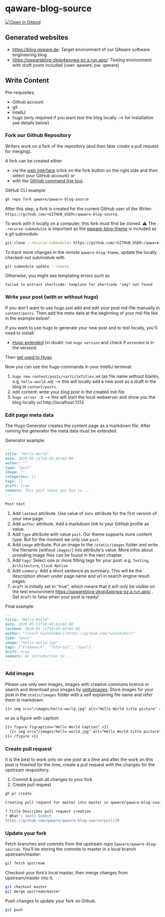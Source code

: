 # qaware-blog-source

[![Open in Gitpod](https://gitpod.io/button/open-in-gitpod.svg)](https://gitpod.io/#https://github.com/qaware/qaware-blog-source)


## Generated websites

* https://blog.qaware.de: Target environment of our QAware software engineering blog
* https://qawareblog-zkop4aqvwa-ez.a.run.app/: Testing environment with draft posts included (user: qaware, pw: qaware)

## Write Content

Pre-requisites:
* Github account
* git
* IntelliJ
* hugo (only required if you want test the blog locally --> for installation see details below)

### Fork our Github Repository

Writers work on a fork of the repository (and then later create a pull request for merging). 

A fork can be created either 
* via the [web interface](https://github.com/qaware/qaware-blog-source) (click on the fork button on the right side and then select your GitHub account) or
* with the [GitHub command line tool](https://cli.github.com/).

GitHub CLI example

```bash
gh repo fork qaware/qaware-blog-source
```

After this step, a fork is created for the current GitHub user of the Writer: `https://github.com/<GITHUB_USER>/qaware-blog-source`. 

To work with it locally on a computer, this fork must first be cloned. 
:warning: The `--recurse-submodules` is important as the [qaware-blog-theme](https://github.com/qaware/qaware-blog-theme) is included as a git submodule.

```bash
git clone --recurse-submodules https://github.com/<GITHUB_USER>/qaware-blog-source
```

To track more changes in the remote `qaware-blog-theme`, update the locally checked-out submodule with 
```bash
git submodule update --remote
```
Otherwise, you might see templating errors such as
```
failed to extract shortcode: template for shortcode "img" not found
```

### Write your post (with or without hugo) 

If you don't want to use hugo just add and edit your post md-file manually in `content/posts`. Then add the meta data at the beginning of your md-file like in the example below!

If you want to use hugo to generate your new post and to test locally, you'll need to install:

* [Hugo extended](https://gohugo.io/getting-started/installing/) (in doubt: run `hugo version` and check if `extended` is in the version)

Then [get used to Hugo](https://gohugo.io/getting-started/quick-start). 

Now you can use the hugo-commands in your IntelliJ terminal:

1) `hugo new content/posts/<articleTitle>.md` (as file name without blanks, e.g. `hello-world.md`) --> 
this will locally add a new post as a draft in the blog in `content/posts`.
2) edit content: write your blog post in the created md-file
3) `hugo server -D` --> this will start the local webserver and show you the blog locally on http://localhost:1313

### Edit page meta data

The Hugo Generator creates the content page as a markdown file. After running the generator the meta data must be extended.

Generator example:

```md
---
title: "Hello World"
date: 2020-05-11T10:43:02+02:00
author: ""
type: "post"
image: ""
categories: []
tags: []
draft: true
summary: This post shows you how to ...
---

Post text

```

1. Add `lastmod` attribute. Use value of `date` attribute for the first version of your new page.
2. Add `author` attribute. Add a markdown link to your GitHub profile as value.
3. Add `type` attribute with value `post`. Our theme supports more content type. But for the moment we only use `post`.
4. Add `image` attribute. Put an image to the `/static/images` folder and write the filename (without `images/`) into attribute's value. More infos about providing image files can be found in the next chapter.
5. Add `tags`: Select one or more fitting tags for your post: e.g. `Testing`, `Architecture`, `Cloud Native`
6. Add `summary`: Add a short sentence as summary. This will be the description shown under page name and url in search engine result pages.
7. `draft` is initially set to "true", which means that it will only be visible on the test environment https://qawareblog-zkop4aqvwa-ez.a.run.app/ . Set `draft` to false when your post is ready!

Final example:

```md
---
title: "Hello World"
date: 2020-05-11T10:43:02+02:00
lastmod: 2020-05-11T10:43:02+02:00
author: "[Josef Fuchshuber](https://github.com/fuchshuber)"
type: "post"
image: "hello-world.jpg"
tags: ["Framework", "Tutorial", "Java"]
draft: true
summary: An introduction to ... 
---
```

### Add images

Please use only own images, images with creative commons licence or search and download your images by [gettyimages](https://www.gettyimages.de/). Store images for your post in the `static/images` folder with a self explaining file name and refer them in markdown:

```md
{{< img src="/images/hello-world.jpg" alt="Hello World title picture" >}}
```

or as a figure with caption:

```md
{{< figure figcaption="Hello World Caption" >}}
  {{< img src="/images/hello-world.jpg" alt="Hello World title picture" >}}
{{< /figure >}}
```
### Create pull request

It is the best to work only on one post at a time and after the work on this post is finished for the time, create a pull request with the changes for the upstream respository.

1. Commit & push all changes to your fork
2. Create pull request

```bash
gh pr create

Creating pull request for master into master in qaware/qaware-blog-source

? Title Describes pull request creation
? What's next? Submit
https://github.com/qaware/qaware-blog-source/pull/20
```

### Update your fork

Fetch branches and commits from the upstream repo (`qaware/qaware-blog-source`). You’ll be storing the commits to master in a local branch upstream/master:

```bash
git fetch upstream
```

Checkout your fork’s local master, then merge changes from upstream/master into it.

```bash
git checkout master
git merge upstream/master
```

Push changes to update your fork on Github.

```bash
git push
```
